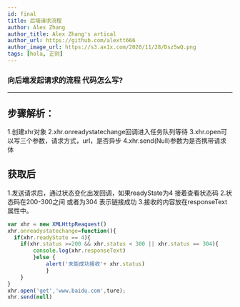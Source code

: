 ```yaml
---
id: final
title: 后端请求流程
author: Alex Zhang
author_title: Alex Zhang's artical
author_url: https://github.com/alextt666
author_image_url: https://s3.ax1x.com/2020/11/28/Dsz5wQ.png
tags: [hola, 正则]
---
```

### 向后端发起请求的流程 代码怎么写?
---

## 步骤解析：
1.创建xhr对象
2.xhr.onreadystatechange回调进入任务队列等待
3.xhr.open可以写三个参数，请求方式，url，是否异步
4.xhr.send(Null)参数为是否携带请求体

## 获取后
1.发送请求后，通过状态变化出发回调，如果readyState为4 接着查看状态码
2.状态码在200-300之间 或者为304 表示链接成功
3.接收的内容放在responseText属性中。
```javascript 
var xhr = new XMLHttpReaquest()
xhr.onreadystatechange=function(){
  if(xhr.readyState == 4){
	if(xhr.status >=200 && xhr.status < 300 || xhr.status == 304){
		console.log(xhr.responseText)
		}else {
			alert('未能成功接收'+ xhr.status)
			}
	}
}
xhr.open('get','www.baidu.com',ture);
xhr.send(null)
```


